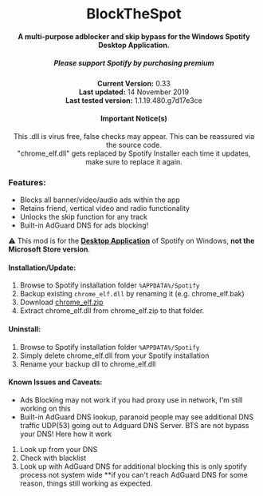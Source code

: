 <center>
  <h1 align="center">BlockTheSpot</h1>
  <h4 align="center">A multi-purpose adblocker and skip bypass for the <strong>Windows</strong> Spotify Desktop Application.</h4>
  <h5 align="center">Please support Spotify by purchasing premium</h5>
  <p align="center">
    <strong>Current Version:</strong> 0.33 <br>
    <strong>Last updated:</strong> 14 November 2019 <br>
    <strong>Last tested version:</strong> 1.1.19.480.g7d17e3ce
  </p>
  <h4 align="center">Important Notice(s)</h4>
  <p align="center">
    This .dll is virus free, false checks may appear. This can be reassured via the source code. <br>
    "chrome_elf.dll" gets replaced by Spotify Installer each time it updates, make sure to replace it again.
  </p>
</center>

### Features:
* Blocks all banner/video/audio ads within the app
* Retains friend, vertical video and radio functionality
* Unlocks the skip function for any track
* Built-in AdGuard DNS for ads blocking!

:warning: This mod is for the [**Desktop Application**](https://www.spotify.com/download/windows/) of Spotify on Windows, **not the Microsoft Store version**.

#### Installation/Update:
1. Browse to Spotify installation folder `%APPDATA%/Spotify`
2. Backup existing `chrome_elf.dll` by renaming it (e.g. chrome_elf.bak)
3. Download [chrome_elf.zip](chrome_elf.zip)
4. Extract chrome_elf.dll from chrome_elf.zip to that folder. 

#### Uninstall:
1. Browse to Spotify installation folder `%APPDATA%/Spotify` 
2. Simply delete chrome_elf.dll from your Spotify installation
3. Rename your backup dll to chrome_elf.dll

#### Known Issues and Caveats:
* Ads Blocking may not work if you had proxy use in network, I'm still working on this
* Built-in AdGuard DNS lookup, paranoid people may see additional DNS traffic UDP(53) 
going out to Adguard DNS Server.
BTS are not bypass your DNS! Here how it work
1. Look up from your DNS
2. Check with blacklist
3. Look up with AdGuard DNS for additional blocking this is only spotify process not system wide
**if you can't reach AdGuard DNS for some reason, things still working as expected.

